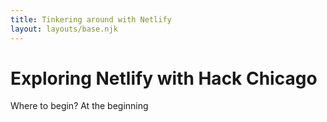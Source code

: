 ```yaml
---
title: Tinkering around with Netlify
layout: layouts/base.njk
---
```


# Exploring Netlify with Hack Chicago

Where to begin?
At the beginning
